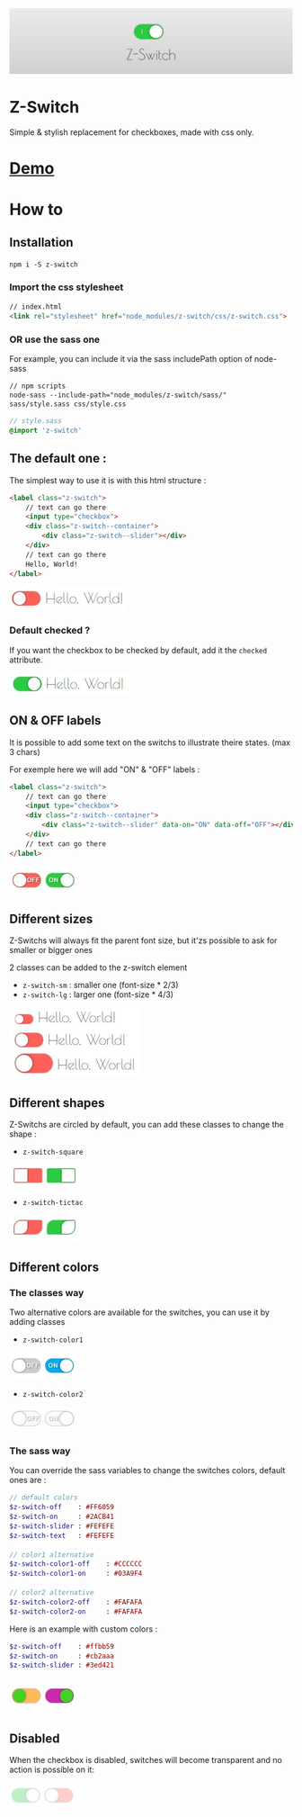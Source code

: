 ![banner](img/banner.png)

# Z-Switch
Simple & stylish replacement for checkboxes, made with css only.

# [Demo](http://blog.caradeuc.info/z-switch)


# How to

## Installation

```
npm i -S z-switch
```

### Import the css stylesheet 

``` html
// index.html
<link rel="stylesheet" href="node_modules/z-switch/css/z-switch.css">
```

### OR use the sass one

For example, you can include it via the sass includePath option of node-sass

```
// npm scripts
node-sass --include-path="node_modules/z-switch/sass/"  sass/style.sass css/style.css
```

```sass
// style.sass
@import 'z-switch'
```


## The default one : 

The simplest way to use it is with this html structure :

```html
<label class="z-switch">
    // text can go there
    <input type="checkbox">
    <div class="z-switch--container">
        <div class="z-switch--slider"></div>
    </div>
    // text can go there
    Hello, World!
</label>
```

![screenshot1](img/screenshot1.jpg)

### Default checked ? 

If you want the checkbox to be checked by default, add it the `checked` attribute.

![screenshot1bis](img/screenshot1bis.jpg)

## ON & OFF labels

It is possible to add some text on the switchs to illustrate theire states. (max 3 chars)

For exemple here we will add "ON" & "OFF" labels : 

```html
<label class="z-switch">
    // text can go there
    <input type="checkbox">
    <div class="z-switch--container">
        <div class="z-switch--slider" data-on="ON" data-off="OFF"></div>
    </div>
    // text can go there
</label>
```

![screenshot3](img/screenshot3.jpg)

## Different sizes

Z-Switchs will always fit the parent font size, but it'zs possible to ask for smaller or bigger ones

2 classes can be added to the z-switch element 

* `z-switch-sm` : smaller one (font-size * 2/3)
* `z-switch-lg` : larger one (font-size * 4/3)

![screenshot2](img/screenshot2.jpg)

## Different shapes

Z-Switchs are circled by default, you can add these classes to change the shape :

* `z-switch-square`

![screenshotSquare](img/screenshotSquare.jpg)

* `z-switch-tictac`

![screenshotTictac](img/screenshotTictac.jpg)



## Different colors


### The classes way

Two alternative colors are available for the switches, you can use it by adding classes 

* `z-switch-color1`

![screenshot4](img/screenshot4.jpg)


* `z-switch-color2`

![screenshot4bis](img/screenshot4bis.jpg)

### The sass way

You can override the sass variables to change the switches colors, default ones are : 

```sass
// default colors
$z-switch-off    : #FF6059
$z-switch-on     : #2ACB41
$z-switch-slider : #FEFEFE
$z-switch-text   : #FEFEFE

// color1 alternative
$z-switch-color1-off    : #CCCCCC
$z-switch-color1-on     : #03A9F4

// color2 alternative
$z-switch-color2-off    : #FAFAFA
$z-switch-color2-on     : #FAFAFA
```
Here is an example with custom colors :

```sass
$z-switch-off    : #ffbb59
$z-switch-on     : #cb2aaa
$z-switch-slider : #3ed421
```

![screenshot5](img/screenshot5.jpg)

## Disabled

When the checkbox is disabled, switches will become transparent and no action is possible on it:

![screenshot6](img/screenshot6.jpg)